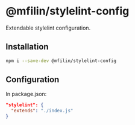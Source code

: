 # @mfilin/stylelint-config

Extendable stylelint configuration.

## Installation

```bash
npm i --save-dev @mfilin/stylelint-config
```

## Configuration

In package.json:

```json
"stylelint": {
  "extends": "./index.js"
}
```
